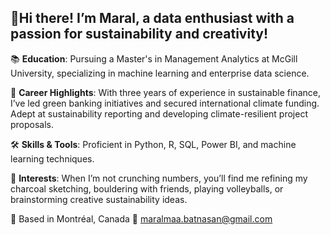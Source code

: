 ## 👋Hi there! I’m Maral, a data enthusiast with a passion for sustainability and creativity!

📚 **Education**: Pursuing a Master's in Management Analytics at McGill University, specializing in machine learning and enterprise data science.

🚀 **Career Highlights**: With three years of experience in sustainable finance, I’ve led green banking initiatives and secured international climate funding. Adept at sustainability reporting and developing climate-resilient project proposals.

🛠️ **Skills & Tools**: Proficient in Python, R, SQL, Power BI, and machine learning techniques.

🎨 **Interests**: When I’m not crunching numbers, you’ll find me refining my charcoal sketching, bouldering with friends, playing volleyballs, or brainstorming creative sustainability ideas.

📍 Based in Montréal, Canada
📧 maralmaa.batnasan@gmail.com

